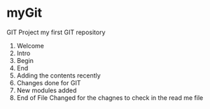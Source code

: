 # myGit
GIT Project
my first GIT repository
1. Welcome
2. Intro
3. Begin
4. End
5. Adding the contents recently
6. Changes done for GIT
7. New modules added
8. End of File
Changed for the chagnes to check in the read me file